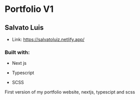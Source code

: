 # Portfolio V1

## Salvato Luis

* Link: https://salvatoluiz.netlify.app/

### Built with:

* Next js

* Typescript

* SCSS

First version of my portfolio website, nextjs, typescipt and scss
